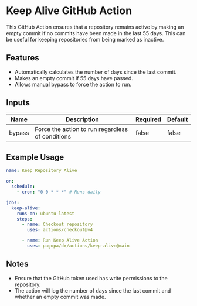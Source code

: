 # Keep Alive GitHub Action

This GitHub Action ensures that a repository remains active by making an empty commit if no commits have been made in the last 55 days. This can be useful for keeping repositories from being marked as inactive.

## Features

- Automatically calculates the number of days since the last commit.
- Makes an empty commit if 55 days have passed.
- Allows manual bypass to force the action to run.

## Inputs

| Name   | Description                                      | Required | Default |
| ------ | ------------------------------------------------ | -------- | ------- |
| bypass | Force the action to run regardless of conditions | false    | false   |

## Example Usage

```yaml
name: Keep Repository Alive

on:
  schedule:
    - cron: "0 0 * * *" # Runs daily

jobs:
  keep-alive:
    runs-on: ubuntu-latest
    steps:
      - name: Checkout repository
        uses: actions/checkout@v4

      - name: Run Keep Alive Action
        uses: pagopa/dx/actions/keep-alive@main
```

## Notes

- Ensure that the GitHub token used has write permissions to the repository.
- The action will log the number of days since the last commit and whether an empty commit was made.
